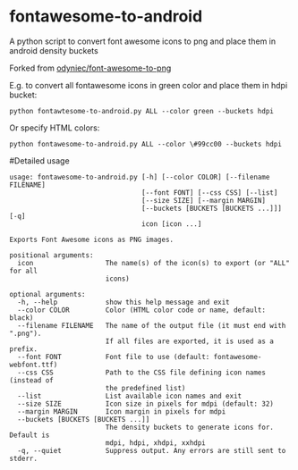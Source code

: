 # fontawesome-to-android
A python script to convert font awesome icons to png and place them in android density buckets

Forked from [odyniec/font-awesome-to-png](https://github.com/odyniec/font-awesome-to-png)

E.g. to convert all fontawesome icons in green color and place them in hdpi bucket:
```
python fontawtesome-to-android.py ALL --color green --buckets hdpi
```
Or specify HTML colors:
```
python fontawesome-to-android.py ALL --color \#99cc00 --buckets hdpi
```

#Detailed usage
```
usage: fontawesome-to-android.py [-h] [--color COLOR] [--filename FILENAME]
                                 [--font FONT] [--css CSS] [--list]
                                 [--size SIZE] [--margin MARGIN]
                                 [--buckets [BUCKETS [BUCKETS ...]]] [-q]
                                 icon [icon ...]

Exports Font Awesome icons as PNG images.

positional arguments:
  icon                  The name(s) of the icon(s) to export (or "ALL" for all
                        icons)

optional arguments:
  -h, --help            show this help message and exit
  --color COLOR         Color (HTML color code or name, default: black)
  --filename FILENAME   The name of the output file (it must end with ".png").
                        If all files are exported, it is used as a prefix.
  --font FONT           Font file to use (default: fontawesome-webfont.ttf)
  --css CSS             Path to the CSS file defining icon names (instead of
                        the predefined list)
  --list                List available icon names and exit
  --size SIZE           Icon size in pixels for mdpi (default: 32)
  --margin MARGIN       Icon margin in pixels for mdpi
  --buckets [BUCKETS [BUCKETS ...]]
                        The density buckets to generate icons for. Default is
                        mdpi, hdpi, xhdpi, xxhdpi
  -q, --quiet           Suppress output. Any errors are still sent to stderr.
  ```
